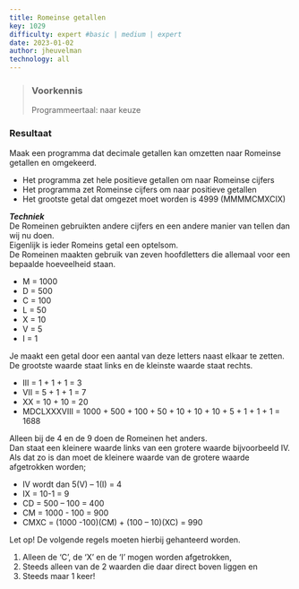 ```yaml
---
title: Romeinse getallen
key: 1029
difficulty: expert #basic | medium | expert
date: 2023-01-02
author: jheuvelman
technology: all
---
```






> ### Voorkennis
> Programmeertaal: naar keuze

### Resultaat
Maak een programma dat decimale getallen kan omzetten naar Romeinse getallen en omgekeerd.

- Het programma zet hele positieve getallen om naar Romeinse cijfers
- Het programma zet Romeinse cijfers om naar positieve getallen
- Het grootste getal dat omgezet moet worden is 4999 (MMMMCMXCIX)

***Techniek***  
De Romeinen gebruikten andere cijfers en een andere manier van tellen dan wij nu doen.  
Eigenlijk is ieder Romeins getal een optelsom.  
De Romeinen maakten gebruik van zeven hoofdletters die allemaal voor een
bepaalde hoeveelheid staan.

- M = 1000
- D = 500
- C = 100
- L = 50
- X = 10
- V = 5
- I = 1

Je maakt een getal door een aantal van deze letters naast elkaar te zetten.  
De grootste waarde staat links en de kleinste waarde staat rechts.

- III = 1 + 1 + 1 = 3
- VII = 5 + 1 + 1 = 7
- XX = 10 + 10 = 20
- MDCLXXXVIII = 1000 + 500 + 100 + 50 + 10 + 10 + 10 + 5 + 1 + 1 + 1 = 1688

Alleen bij de 4 en de 9 doen de Romeinen het anders.  
Dan staat een kleinere waarde links van een grotere waarde bijvoorbeeld IV.  
Als dat zo is dan moet de kleinere waarde van de grotere waarde afgetrokken worden;

- IV wordt dan 5(V) – 1(I) = 4
- IX = 10-1 = 9
- CD = 500 – 100 = 400
- CM = 1000 - 100 = 900
- CMXC = (1000 -100)(CM) + (100 – 10)(XC) = 990

Let op! De volgende regels moeten hierbij gehanteerd worden.

1.  Alleen de ‘C’, de ‘X’ en de ‘I’ mogen worden afgetrokken,
2.  Steeds alleen van de 2 waarden die daar direct boven liggen en
3.  Steeds maar 1 keer!
